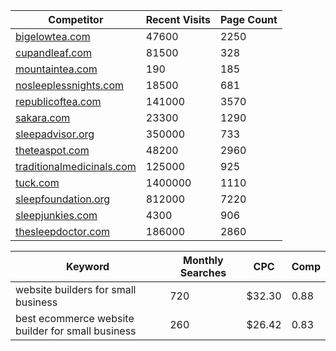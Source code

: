 | Competitor                         | Recent Visits | Page Count |
| ---------------------------------- | ------------- | -----------|
| <a target="_blank" href="https://bigelowtea.com">bigelowtea.com</a>|47600|2250| 
| <a target="_blank" href="https://cupandleaf.com">cupandleaf.com</a>|81500|328| 
| <a target="_blank" href="https://mountaintea.com">mountaintea.com</a>|190|185| 
| <a target="_blank" href="https://nosleeplessnights.com">nosleeplessnights.com</a>|18500|681| 
| <a target="_blank" href="https://republicoftea.com">republicoftea.com</a>|141000|3570| 
| <a target="_blank" href="https://sakara.com">sakara.com</a>|23300|1290| 
| <a target="_blank" href="https://sleepadvisor.org">sleepadvisor.org</a>|350000|733| 
| <a target="_blank" href="https://theteaspot.com">theteaspot.com</a>|48200|2960| 
| <a target="_blank" href="https://traditionalmedicinals.com">traditionalmedicinals.com</a>|125000|925| 
| <a target="_blank" href="https://tuck.com">tuck.com</a>|1400000|1110| 
| <a target="_blank" href="https://sleepfoundation.org">sleepfoundation.org</a>|812000|7220| 
| <a target="_blank" href="https://sleepjunkies.com">sleepjunkies.com</a>|4300|906| 
| <a target="_blank" href="https://thesleepdoctor.com">thesleepdoctor.com</a>|186000|2860| 

| Keyword                                                                  | Monthly Searches | CPC | Comp |
|--------------------------------------------------------------------------|------------------|-----| -----|
| website builders for small business                                      | 720 | $32.30 | 0.88  |
| best ecommerce website builder for small business                        | 260 | $26.42 | 0.83 |
			
			
